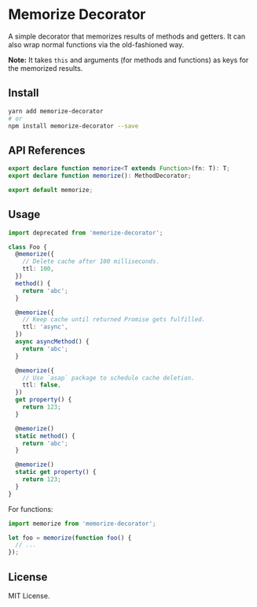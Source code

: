 # Memorize Decorator

A simple decorator that memorizes results of methods and getters. It can also wrap normal functions via the old-fashioned way.

**Note:** It takes `this` and arguments (for methods and functions) as keys for the memorized results.

## Install

```sh
yarn add memorize-decorator
# or
npm install memorize-decorator --save
```

## API References

```ts
export declare function memorize<T extends Function>(fn: T): T;
export declare function memorize(): MethodDecorator;

export default memorize;
```

## Usage

```ts
import deprecated from 'memorize-decorator';

class Foo {
  @memorize({
    // Delete cache after 100 milliseconds.
    ttl: 100,
  })
  method() {
    return 'abc';
  }

  @memorize({
    // Keep cache until returned Promise gets fulfilled.
    ttl: 'async',
  })
  async asyncMethod() {
    return 'abc';
  }

  @memorize({
    // Use `asap` package to schedule cache deletion.
    ttl: false,
  })
  get property() {
    return 123;
  }

  @memorize()
  static method() {
    return 'abc';
  }

  @memorize()
  static get property() {
    return 123;
  }
}
```

For functions:

```ts
import memorize from 'memorize-decorator';

let foo = memorize(function foo() {
  // ...
});
```

## License

MIT License.
